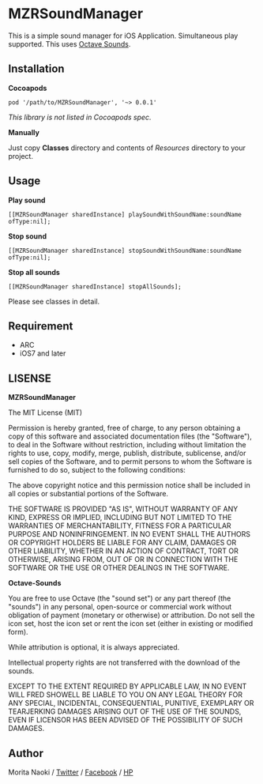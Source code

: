 MZRSoundManager
==============

This is a simple sound manager for iOS Application. Simultaneous play supported. This uses [Octave Sounds](http://raisedbeaches.com/octave/).

Installation
-------------

**Cocoapods**

`pod '/path/to/MZRSoundManager', '~> 0.0.1'`

*This library is not listed in Cocoapods spec.*

**Manually**

Just copy **Classes** directory and contents of *Resources* directory to your project.

Usage
------

**Play sound**

`[[MZRSoundManager sharedInstance] playSoundWithSoundName:soundName ofType:nil];`

**Stop sound**

`[[MZRSoundManager sharedInstance] stopSoundWithSoundName:soundName ofType:nil];`

**Stop all sounds**

`[[MZRSoundManager sharedInstance] stopAllSounds];`

Please see classes in detail.

Requirement
-----------

- ARC
- iOS7 and later

LISENSE
-------

**MZRSoundManager**

The MIT License (MIT)

Permission is hereby granted, free of charge, to any person obtaining a copy of
this software and associated documentation files (the "Software"), to deal in
the Software without restriction, including without limitation the rights to
use, copy, modify, merge, publish, distribute, sublicense, and/or sell copies of
the Software, and to permit persons to whom the Software is furnished to do so,
subject to the following conditions:

The above copyright notice and this permission notice shall be included in all
copies or substantial portions of the Software.

THE SOFTWARE IS PROVIDED "AS IS", WITHOUT WARRANTY OF ANY KIND, EXPRESS OR
IMPLIED, INCLUDING BUT NOT LIMITED TO THE WARRANTIES OF MERCHANTABILITY, FITNESS
FOR A PARTICULAR PURPOSE AND NONINFRINGEMENT. IN NO EVENT SHALL THE AUTHORS OR
COPYRIGHT HOLDERS BE LIABLE FOR ANY CLAIM, DAMAGES OR OTHER LIABILITY, WHETHER
IN AN ACTION OF CONTRACT, TORT OR OTHERWISE, ARISING FROM, OUT OF OR IN
CONNECTION WITH THE SOFTWARE OR THE USE OR OTHER DEALINGS IN THE SOFTWARE.

**Octave-Sounds**

You are free to use Octave (the "sound set") or any part thereof (the "sounds") in any personal, open-source or commercial work without obligation of payment (monetary or otherwise) or attribution. Do not sell the icon set, host the icon set or rent the icon set (either in existing or modified form).

While attribution is optional, it is always appreciated.

Intellectual property rights are not transferred with the download of the sounds.

EXCEPT TO THE EXTENT REQUIRED BY APPLICABLE LAW, IN NO EVENT WILL FRED SHOWELL BE LIABLE TO YOU ON ANY LEGAL THEORY FOR ANY SPECIAL, INCIDENTAL, CONSEQUENTIAL, PUNITIVE, EXEMPLARY OR TEARJERKING DAMAGES ARISING OUT OF THE USE OF THE SOUNDS, EVEN IF LICENSOR HAS BEEN ADVISED OF THE POSSIBILITY OF SUCH DAMAGES.

Author
-------

Morita Naoki / [Twitter](http://twitter.com/morizotter) / [Facebook](http://facebook.com/morizotter) / [HP](http://moritanaoki.org)